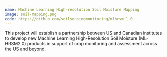```yaml
---
name: Machine Learning High-resolution Soil Moisture Mapping
image: soil-mapping.png
code: https://github.com/soilsensingmonitoring/mlhrsm_1.0
--- 
```

This project will establish a partnership between US and Canadian institutes to develop new Machine Learning High-Resolution Soil Moisture (ML-HRSM2.0) products in support of crop monitoring and assessment across the US and beyond.